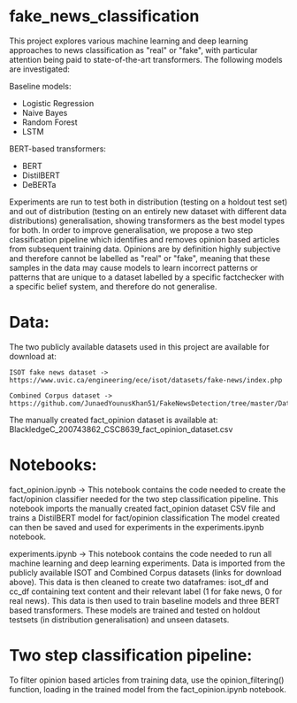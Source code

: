 # fake_news_classification
This project explores various machine learning and deep learning approaches to news classification as "real" or "fake", with particular attention being paid to state-of-the-art transformers. The following models are investigated:

Baseline models: 
- Logistic Regression
- Naive Bayes
- Random Forest
- LSTM

BERT-based transformers: 
- BERT
- DistilBERT
- DeBERTa 

Experiments are run to test both in distribution (testing on a holdout test set) and out of distribution (testing on an entirely new dataset with different data distributions) generalisation, showing transformers as the best model types for both. In order to improve generalisation, we propose a two step classification pipeline which identifies and removes opinion based articles from subsequent training data. Opinions are by definition highly subjective and therefore cannot be labelled as "real" or "fake", meaning that these samples in the data may cause models to learn incorrect patterns or patterns that are unique to a dataset labelled by a specific factchecker with a specific belief system, and therefore do not generalise. 

# Data:
The two publicly available datasets used in this project are available for download at:

	ISOT fake news dataset -> https://www.uvic.ca/engineering/ece/isot/datasets/fake-news/index.php
	
	Combined Corpus dataset -> https://github.com/JunaedYounusKhan51/FakeNewsDetection/tree/master/Dataset/Combined_Corpus

The manually created fact_opinion dataset is available at: BlackledgeC_200743862_CSC8639_fact_opinion_dataset.csv

# Notebooks:
fact_opinion.ipynb -> This notebook contains the code needed to create the fact/opinion classifier needed for the two step classification pipeline.
		      This notebook imports the manually created fact_opinion dataset CSV file and trains a DistilBERT model for fact/opinion classification
		      The model created can then be saved and used for experiments in the experiments.ipynb notebook.

experiments.ipynb -> This notebook contains the code needed to run all machine learning and deep learning experiments.
		     Data is imported from the publicly available ISOT and Combined Corpus datasets (links for download above).
		     This data is then cleaned to create two dataframes: isot_df and cc_df containing text content and their relevant label (1 for fake news, 0 for real news).
		     This data is then used to train baseline models and three BERT based transformers.
		     These models are trained and tested on holdout testsets (in distribution generalisation) and unseen datasets.
		
# Two step classification pipeline: 
To filter opinion based articles from training data, use the opinion_filtering() function, loading in the trained model from the fact_opinion.ipynb notebook. 
